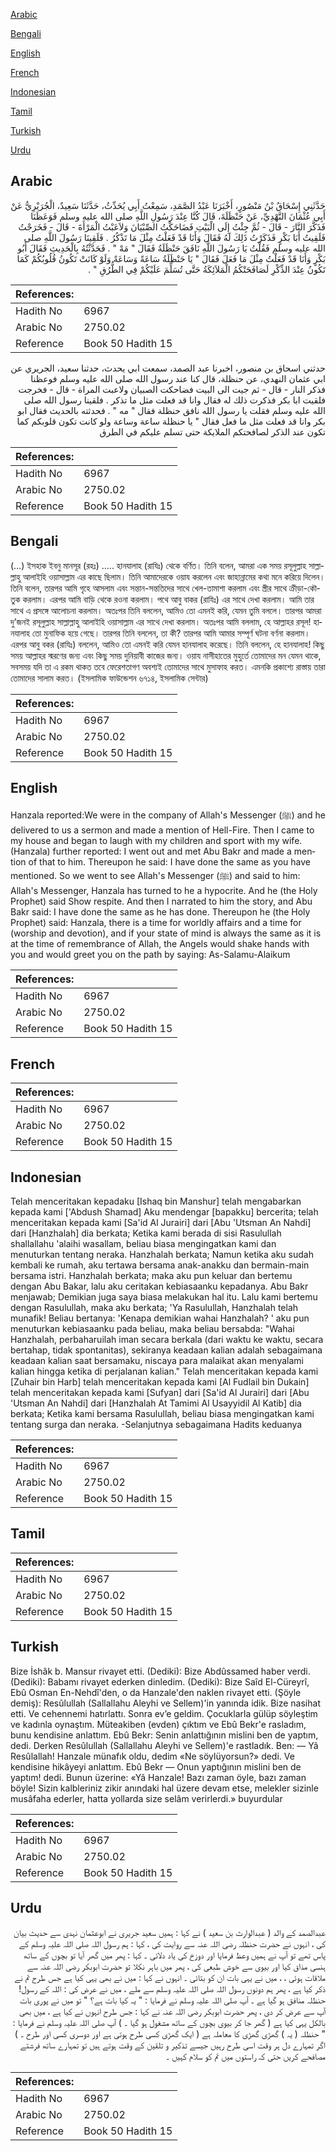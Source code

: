 [Arabic](#arabic)

[Bengali](#bengali)

[English](#english)

[French](#french)

[Indonesian](#indonesian)

[Tamil](#tamil)

[Turkish](#turkish)

[Urdu](#urdu)

## Arabic


<div dir="rtl" lang="ar" style={{fontSize:'larger',backgroundColor:'#f8f9fa',padding:20}}>
حَدَّثَنِي إِسْحَاقُ بْنُ مَنْصُورٍ، أَخْبَرَنَا عَبْدُ الصَّمَدِ، سَمِعْتُ أَبِي يُحَدِّثُ، حَدَّثَنَا سَعِيدٌ، الْجُرَيْرِيُّ عَنْ أَبِي عُثْمَانَ النَّهْدِيِّ، عَنْ حَنْظَلَةَ، قَالَ كُنَّا عِنْدَ رَسُولِ اللَّهِ صلى الله عليه وسلم فَوَعَظَنَا فَذَكَّرَ النَّارَ - قَالَ - ثُمَّ جِئْتُ إِلَى الْبَيْتِ فَضَاحَكْتُ الصِّبْيَانَ وَلاَعَبْتُ الْمَرْأَةَ - قَالَ - فَخَرَجْتُ فَلَقِيتُ أَبَا بَكْرٍ فَذَكَرْتُ ذَلِكَ لَهُ فَقَالَ وَأَنَا قَدْ فَعَلْتُ مِثْلَ مَا تَذْكُرُ ‏.‏ فَلَقِينَا رَسُولَ اللَّهِ صلى الله عليه وسلم فَقُلْتُ يَا رَسُولَ اللَّهِ نَافَقَ حَنْظَلَةُ فَقَالَ ‏"‏ مَهْ ‏"‏ ‏.‏ فَحَدَّثْتُهُ بِالْحَدِيثِ فَقَالَ أَبُو بَكْرٍ وَأَنَا قَدْ فَعَلْتُ مِثْلَ مَا فَعَلَ فَقَالَ ‏"‏ يَا حَنْظَلَةُ سَاعَةً وَسَاعَةً وَلَوْ كَانَتْ تَكُونُ قُلُوبُكُمْ كَمَا تَكُونُ عِنْدَ الذِّكْرِ لَصَافَحَتْكُمُ الْمَلاَئِكَةُ حَتَّى تُسَلِّمَ عَلَيْكُمْ فِي الطُّرُقِ ‏"‏ ‏.‏
</div>
<div style={{backgroundColor:'#f8f9fa',padding:20, marginBottom: 10}}><table> <thead> <tr> <th>References:</th> <th></th> </tr> </thead> <tbody><tr><td>Hadith No</td><td>6967</td></tr><tr><td>Arabic No</td><td>2750.02</td></tr><tr><td>Reference</td><td>Book 50 Hadith 15</td></tr></tbody></table></div>


<div dir="rtl" lang="ar" style={{fontSize:'larger',backgroundColor:'#f8f9fa',padding:20}}>
حدثني اسحاق بن منصور، اخبرنا عبد الصمد، سمعت ابي يحدث، حدثنا سعيد، الجريري عن ابي عثمان النهدي، عن حنظلة، قال كنا عند رسول الله صلى الله عليه وسلم فوعظنا فذكر النار - قال - ثم جيت الى البيت فضاحكت الصبيان ولاعبت المراة - قال - فخرجت فلقيت ابا بكر فذكرت ذلك له فقال وانا قد فعلت مثل ما تذكر . فلقينا رسول الله صلى الله عليه وسلم فقلت يا رسول الله نافق حنظلة فقال " مه " . فحدثته بالحديث فقال ابو بكر وانا قد فعلت مثل ما فعل فقال " يا حنظلة ساعة وساعة ولو كانت تكون قلوبكم كما تكون عند الذكر لصافحتكم الملايكة حتى تسلم عليكم في الطرق
</div>
<div style={{backgroundColor:'#f8f9fa',padding:20, marginBottom: 10}}><table> <thead> <tr> <th>References:</th> <th></th> </tr> </thead> <tbody><tr><td>Hadith No</td><td>6967</td></tr><tr><td>Arabic No</td><td>2750.02</td></tr><tr><td>Reference</td><td>Book 50 Hadith 15</td></tr></tbody></table></div>

## Bengali


<div dir="ltr" lang="bn" style={{fontSize:'larger',backgroundColor:'#f8f9fa',padding:20}}>
(…) ইসহাক ইবনু মানসূর (রহঃ) ..... হানযালাহ (রাযিঃ) থেকে বর্ণিত। তিনি বলেন, আমরা এক সময় রসূলুল্লাহ সাল্লাল্লাহু আলাইহি ওয়াসাল্লাম এর কাছে ছিলাম। তিনি আমাদেরকে ওয়ায করলেন এবং জাহান্নামের কথা মনে করিয়ে দিলেন। তিনি বলেন, তারপর আমি গৃহে আসলাম এবং সন্তান-সন্ততিদের সাথে খেল-তামাশা করলাম এবং স্ত্রীর সাথে ক্রীড়া-কৌতুক করলাম। এরপর আমি বাড়ি থেকে রওনা করলাম। পথে আবু বাকর (রাযিঃ) এর সাথে দেখা করলাম। আমি তার সাথে এ প্রসঙ্গে আলোচনা করলাম। অতঃপর তিনি বললেন, আমিও তো এমনই করি, যেমন তুমি বললে। তারপর আমরা দু’জনই রসূলুল্লাহ সাল্লাল্লাহু আলাইহি ওয়াসাল্লাম এর সাথে দেখা করলাম। অতঃপর আমি বললাম, হে আল্লাহর রসূল! হানযালাহ তো মুনাফিক হয়ে গেছে। তারপর তিনি বললেন, তা কী? তারপর আমি আমার সম্পূর্ণ ঘটনা বর্ণনা করলাম। এরপর আবু বকর (রাযিঃ) বললেন, আমিও তো এমনই করি যেমন হানযালাহ করেছে। তিনি বললেন, হে হানযালাহ! কিছু সময় আল্লাহর স্মরণের জন্য এবং কিছু সময় দুনিয়াবী কাজের জন্য। ওয়ায নাসীহাতের মুহুর্তে তোমাদের মন যেমন থাকে, সবসময় যদি তা এ রকম থাকত তবে ফেরেশতাগণ অবশ্যই তোমাদের সাথে মুসাফাহ করত। এমনকি প্রকাশ্যে রাস্তায় তারা তোমাদের সালাম করত। (ইসলামিক ফাউন্ডেশন ৬৭১৪, ইসলামিক সেন্টার)
</div>
<div style={{backgroundColor:'#f8f9fa',padding:20, marginBottom: 10}}><table> <thead> <tr> <th>References:</th> <th></th> </tr> </thead> <tbody><tr><td>Hadith No</td><td>6967</td></tr><tr><td>Arabic No</td><td>2750.02</td></tr><tr><td>Reference</td><td>Book 50 Hadith 15</td></tr></tbody></table></div>

## English


<div dir="ltr" lang="en" style={{fontSize:'larger',backgroundColor:'#f8f9fa',padding:20}}>
Hanzala reported:We were in the company of Allah's Messenger (ﷺ) and he delivered to us a sermon and made a mention of Hell-Fire. Then I came to my house and began to laugh with my children and sport with my wife. (Hanzala) further reported: I went out and met Abu Bakr and made a mention of that to him. Thereupon he said: I have done the same as you have mentioned. So we went to see Allah's Messenger (ﷺ) and said to him: Allah's Messenger, Hanzala has turned to he a hypocrite. And he (the Holy Prophet) said Show respite. And then I narrated to him the story, and Abu Bakr said: I have done the same as he has done. Thereupon he (the Holy Prophet) said: Hanzala, there is a time for worldly affairs and a time for (worship and devotion), and if your state of mind is always the same as it is at the time of remembrance of Allah, the Angels would shake hands with you and would greet you on the path by saying: As-Salamu-Alaikum
</div>
<div style={{backgroundColor:'#f8f9fa',padding:20, marginBottom: 10}}><table> <thead> <tr> <th>References:</th> <th></th> </tr> </thead> <tbody><tr><td>Hadith No</td><td>6967</td></tr><tr><td>Arabic No</td><td>2750.02</td></tr><tr><td>Reference</td><td>Book 50 Hadith 15</td></tr></tbody></table></div>

## French


<div dir="ltr" lang="fr" style={{fontSize:'larger',backgroundColor:'#f8f9fa',padding:20}}>

</div>
<div style={{backgroundColor:'#f8f9fa',padding:20, marginBottom: 10}}><table> <thead> <tr> <th>References:</th> <th></th> </tr> </thead> <tbody><tr><td>Hadith No</td><td>6967</td></tr><tr><td>Arabic No</td><td>2750.02</td></tr><tr><td>Reference</td><td>Book 50 Hadith 15</td></tr></tbody></table></div>

## Indonesian


<div dir="ltr" lang="id" style={{fontSize:'larger',backgroundColor:'#f8f9fa',padding:20}}>
Telah menceritakan kepadaku [Ishaq bin Manshur] telah mengabarkan kepada kami ['Abdush Shamad] Aku mendengar [bapakku] bercerita; telah menceritakan kepada kami [Sa'id Al Jurairi] dari [Abu 'Utsman An Nahdi] dari [Hanzhalah] dia berkata; Ketika kami berada di sisi Rasulullah shallallahu 'alaihi wasallam, beliau biasa mengingatkan kami dan menuturkan tentang neraka. Hanzhalah berkata; Namun ketika aku sudah kembali ke rumah, aku tertawa bersama anak-anakku dan bermain-main bersama istri. Hanzhalah berkata; maka aku pun keluar dan bertemu dengan Abu Bakar, lalu aku ceritakan kebiasaanku kepadanya. Abu Bakr menjawab; Demikian juga saya biasa melakukan hal itu. Lalu kami bertemu dengan Rasulullah, maka aku berkata; 'Ya Rasulullah, Hanzhalah telah munafik! Beliau bertanya: 'Kenapa demikian wahai Hanzhalah? ' aku pun menuturkan kebiasaanku pada beliau, maka beliau bersabda: "Wahai Hanzhalah, perbaharuilah iman secara berkala (dari waktu ke waktu, secara bertahap, tidak spontanitas), sekiranya keadaan kalian adalah sebagaimana keadaan kalian saat bersamaku, niscaya para malaikat akan menyalami kalian hingga ketika di perjalanan kalian." Telah menceritakan kepada kami [Zuhair bin Harb] telah menceritakan kepada kami [Al Fudlail bin Dukain] telah menceritakan kepada kami [Sufyan] dari [Sa'id Al Jurairi] dari [Abu 'Utsman An Nahdi] dari [Hanzhalah At Tamimi Al Usayyidil Al Katib] dia berkata; Ketika kami bersama Rasulullah, beliau biasa mengingatkan kami tentang surga dan neraka. -Selanjutnya sebagaimana Hadits keduanya
</div>
<div style={{backgroundColor:'#f8f9fa',padding:20, marginBottom: 10}}><table> <thead> <tr> <th>References:</th> <th></th> </tr> </thead> <tbody><tr><td>Hadith No</td><td>6967</td></tr><tr><td>Arabic No</td><td>2750.02</td></tr><tr><td>Reference</td><td>Book 50 Hadith 15</td></tr></tbody></table></div>

## Tamil


<div dir="ltr" lang="ta" style={{fontSize:'larger',backgroundColor:'#f8f9fa',padding:20}}>

</div>
<div style={{backgroundColor:'#f8f9fa',padding:20, marginBottom: 10}}><table> <thead> <tr> <th>References:</th> <th></th> </tr> </thead> <tbody><tr><td>Hadith No</td><td>6967</td></tr><tr><td>Arabic No</td><td>2750.02</td></tr><tr><td>Reference</td><td>Book 50 Hadith 15</td></tr></tbody></table></div>

## Turkish


<div dir="ltr" lang="tr" style={{fontSize:'larger',backgroundColor:'#f8f9fa',padding:20}}>
Bize İshâk b. Mansur rivayet etti. (Dediki): Bize Abdûssamed haber verdi. (Dediki): Babamı rivayet ederken dinledim. (Dediki): Bize Saîd El-Cüreyrî, Ebû Osman En-Nehdî'den, o da Hanzale'den naklen rivayet etti. (Şöyle demiş): Resûlullah (Sallallahu Aleyhi ve Sellem)'in yanında idik. Bize nasihat etti. Ve cehennemi hatırlattı. Sonra ev’e geldim. Çocuklarla gülüp söyleştim ve kadınla oynaştım. Müteakiben (evden) çıktım ve Ebû Bekr'e rasladım, bunu kendisine anlattım. Ebû Bekr: Senin anlattığının mislini ben de yaptım, dedi. Derken Resûlullah (Sallallahu Aleyhi ve Sellem)'e rastladık. Ben: — Yâ Resûlallah! Hanzale münafık oldu, dedim «Ne söylüyorsun?» dedi. Ve kendisine hikâyeyi anlattım. Ebû Bekr — Onun yaptığının mislini ben de yaptım! dedi. Bunun üzerine: «Yâ Hanzale! Bazı zaman öyle, bazı zaman böyle! Sizin kalbleriniz zikir anındaki hal üzere devam etse, melekler sizinle musâfaha ederler, hatta yollarda size selâm verirlerdi.» buyurdular
</div>
<div style={{backgroundColor:'#f8f9fa',padding:20, marginBottom: 10}}><table> <thead> <tr> <th>References:</th> <th></th> </tr> </thead> <tbody><tr><td>Hadith No</td><td>6967</td></tr><tr><td>Arabic No</td><td>2750.02</td></tr><tr><td>Reference</td><td>Book 50 Hadith 15</td></tr></tbody></table></div>

## Urdu


<div dir="rtl" lang="ur" style={{fontSize:'larger',backgroundColor:'#f8f9fa',padding:20}}>
عبدالصمد کے والد ( عبدالوارث بن سعید ) نے کہا : ہمیں سعید جریری نے ابوعثمان نہدی سے حدیث بیان کی ، انہوں نے حضرت حنظلہ رضی اللہ عنہ سے روایت کی ، کہا : ہم رسول اللہ صلی اللہ علیہ وسلم کے پاس تھے تو آپ نے ہمیں وعظ فرمایا اور دوزخ کی یاد دلائی ۔ کہا : پھر میں گھر آیا تو بچوں کے ساتھ ہنسی مذاق کیا اور بیوی سے خوش طبعی کی ، پھر میں باہر نکلا تو حضرت ابوبکر رضی اللہ عنہ سے ملاقات ہوئی ، ، میں نے یہی بات ان کو بتائی ۔ انہوں نے کہا : میں نے بھی یہی کیا ہے جس طرح تم نے ذکر کیا ہے ، پھر ہم دونوں رسول اللہ صلی اللہ علیہ وسلم سے ملے ، میں نے عرض کی : اللہ کے رسول! حنظلہ منافق ہو گیا ہے ۔ آپ صلی اللہ علیہ وسلم نے فرمایا : " یہ کیا بات ہے؟ " تو میں نے پوری بات آپ سے عرض کر دی ، پھر حضرت ابوبکر رضی اللہ عنہ نے کہا : جس طرح انہوں نے کیا ہے ، میں بھی بالکل یہی کیا ہے ( گھر جا کر بیوی بچوں کے ساتھ مشغول ہو گیا ۔ ) آپ صلی اللہ علیہ وسلم نے فرمایا : " حنظلہ ( یہ ) گھڑی گھڑی کا معاملہ ہے ( ایک گھڑی کسی طرح ہوتی ہے اور دوسری کسی اور طرح ۔ ) اگر تمہارے دل ہر وقت اسی طرح رہیں جیسے تذکیر و تلقین کے وقت ہوتے ہیں تو تمہارے ساتھ فرشتے مصافحے کریں حتی کہ راستوں میں تم کو سلام کہیں ۔
</div>
<div style={{backgroundColor:'#f8f9fa',padding:20, marginBottom: 10}}><table> <thead> <tr> <th>References:</th> <th></th> </tr> </thead> <tbody><tr><td>Hadith No</td><td>6967</td></tr><tr><td>Arabic No</td><td>2750.02</td></tr><tr><td>Reference</td><td>Book 50 Hadith 15</td></tr></tbody></table></div>